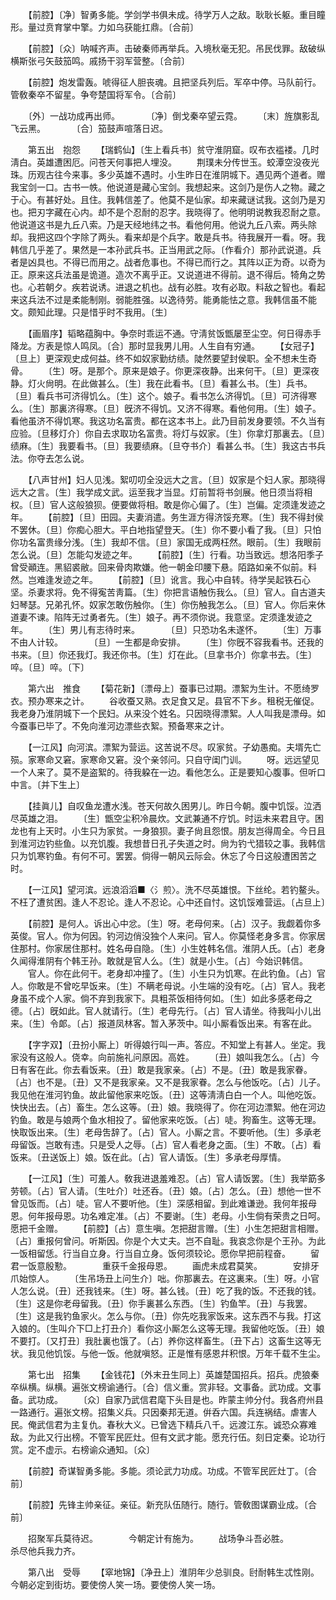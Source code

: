 <!-- { "loadSidebar": true } -->
　　【前腔】〔净〕智勇多能。学剑学书俱未成。待学万人之敌。耿耿长躯。重目瞳形。量过贲育掌中擎。力如乌获能扛鼎。〔合前〕 

　　【前腔】〔众〕呐喊齐声。击破秦师再举兵。入境秋毫无犯。吊民伐罪。敌破纵横斯张弓矢鼓笳鸣。戚扬干羽军营整。〔合前〕 

　　【前腔】炮发雷轰。唬得征人胆丧魂。且把坚兵列后。军卒中停。马队前行。管敎秦卒不留星。争夸楚国将军令。〔合前〕 

　　〔外〕一战功成再出师。　　　　〔净〕倒戈秦卒望云霓。 
　　〔末〕旌旗影乱飞云黑。　　　　〔合〕笳鼓声喧落日迟。 

　　第五出　抱怨 
　　【瑞鹤仙】〔生上看兵书〕贫守淮阴窟。叹布衣褴褛。几时淸白。英雄遭困厄。问苍天何事把人埋没。 
　　荆璞未分传世玉。蛟潭空没夜光珠。历观古往今来事。多少英雄不遇时。小生昨日在淮阴城下。遇见两个道者。赠我宝剑一口。古书一帙。他说道是藏心宝剑。我想起来。这剑乃是伤人之物。藏之于心。有甚好处。且住。我韩信差了。他莫不是仙家。却来藏谜试我。这剑乃是刃也。把刃字藏在心内。却不是个忍耐的忍字。我晓得了。他明明说教我忍耐之意。他说道这书是九丘八索。乃是天经地纬之书。看他何用。他说九丘八索。两头除却。我把这四个字除了两头。看来却是个兵字。敢是兵书。待我展开一看。呀。我韩信几乎差了。果然是一本孙武兵书。正当用武之际。〔作看介〕那孙武说道。兵者是凶具也。不得已而用之。战者危事也。不得已而行之。其阵以正为奇。以奇为正。原来这兵法虽是诡道。造次不离乎正。又说道进不得前。退不得后。犄角之势也。心若朝夕。疾若说诱。进退之机也。战有必胜。攻有必取。料敌之智也。看起来这兵法不过是柔能制刚。弱能胜强。以逸待劳。能勇能怯之意。我韩信虽不能文。颇知此理。只是惜乎时不我用。〔生〕 

　　【画眉序】韬略蕴胸中。争奈时乖运不通。守淸贫饭甑屡至尘空。何日得赤手降龙。方表是惊人鸣凤。〔合〕那时显我男儿用。人生自有穷通。 
　　【女冠子】〔旦上〕更深观史成何益。终不如奴家勤纺绩。陡然要望封侯职。全不想未生奇骨。 
　　〔生〕呀。是那个。原来是娘子。你更深夜静。出来何干。〔旦〕更深夜静。灯火尙明。在此做甚么。〔生〕我在此看书。〔旦〕看甚么书。〔生〕兵书。〔旦〕看兵书可济得饥么。〔生〕这个。娘子。看书怎么济得饥。〔旦〕可济得寒么。〔生〕那裏济得寒。〔旦〕旣济不得饥。又济不得寒。看他何用。〔生〕娘子。看他虽济不得饥寒。我这功名富贵。都在这本书上。此乃目前发身要领。不久当有应验。〔旦移灯介〕你自去求取功名富贵。将灯与奴家。〔生〕你拿灯那裏去。〔旦〕绩麻。〔生〕我要看书。〔旦〕我要绩麻。〔旦夺书介〕看甚么书。〔生〕我这古书兵法。你夺去怎么说。 

　　【八声甘州】妇人见浅。絮叨叨全没远大之言。〔旦〕奴家是个妇人家。那晓得远大之言。〔生〕我学成文武。运至我才当显。灯前暂将书剑展。他日须当将相权。〔旦〕官人这般狼狈。便要做将相。敢是你心偏了。〔生〕岂偏。定须逢发迹之年。 
　　【前腔】〔旦〕田园。夫妻消遣。务生涯方得济馁充寒。〔生〕我不得封侯不罢休。〔旦〕你痴心胆大。平白地指望登天。〔生〕你不要小看了我。〔旦〕只怕你功名富贵缘分浅。〔生〕我却不信。〔旦〕家国无成两枉然。眼前。〔生〕我眼前怎么说。〔旦〕怎能勾发迹之年。 
　　【前腔】〔生〕行看。功当致远。想洛阳季子曾受顚连。黑貂裘敝。回来骨肉欺嫌。他一朝金印腰下悬。陌路如亲不似前。料然。岂难逢发迹之年。 
　　【前腔】〔旦〕讹言。我心中自转。待学吴起铁石心坚。杀妻求将。免不得寃苦靑篇。〔生〕你把言语触伤我么。〔旦〕官人。自古道夫妇琴瑟。兄弟孔怀。奴家怎敢伤触你。〔生〕你伤触我怎么。〔旦〕官人。你后来休道妻不谏。陷阵无过勇者先。〔生〕娘子。再不须你说。我意坚。定须逢发迹之年。 
　　〔生〕男儿有志待时来。　　　　〔旦〕只恐功名未遂怀。 
　　〔生〕万事不由人计较。　　　　〔旦〕一生都是命安排。 
　　〔生〕你旣不容我看书。还我的书来。〔旦〕你还我灯。我还你书。〔生〕灯在此。〔旦拿书介〕你拿书去。〔生〕啐。〔旦〕啐。〔下〕 

　　第六出　推食 
　　【菊花新】〔漂母上〕蚕事已过期。漂絮为生计。不愿绮罗衣。预办寒来之计。 
　　谷收蚕又熟。衣足食又足。县官不下乡。租税无催促。我老身乃淮阴城下一个民妇。从来没个姓名。只因晓得漂絮。人人叫我是漂母。如今蚕事已毕了。不免向淮河边漂些衣絮。预备寒来之计。 

　　【一江风】向河滨。漂絮为营运。这苦说不尽。叹家贫。子幼愚痴。夫壻先亡殒。家寒命又窘。家寒命又窘。没个亲邻问。只自守闺门训。 
　　呀。远远望见一个人来了。莫不是盗絮的。待我躱在一边。看他怎么。正是要知心腹事。但听口中言。〔并下生上〕 

　　【挂眞儿】自叹鱼龙遭水浅。苍天何故久困男儿。昨日今朝。腹中饥馁。泣洒尽英雄之泪。 
　　〔生〕甑空尘积冷晨炊。文武兼通不疗饥。时运未来君且守。困龙也有上天时。小生只为家贫。一身狼狈。妻子尙且怨恨。朋友岂得周全。今日且到淮河边钓些鱼。以充饥腹。我想昔日孔子失道之时。尙为钓弋猎较之事。我韩信只为饥寒钓鱼。有何不可。罢罢。倘得一朝风云际会。休忘了今日这般遭困苦之时。 

　　【一江风】望河滨。远浪滔滔■〈氵煎〉。洗不尽英雄恨。下丝纶。若钓鳌头。不枉了遭贫困。逢人不忍论。逢人不忍论。心中还自忖。这饥馁难营运。〔占旦上〕 

　　【前腔】是何人。诉出心中忿。〔生〕呀。老母何来。〔占〕汉子。我觑着你多英俊。官人。你为何因。钓河边俏没独个人来问。官人。你莫怪老身多言。你家居住那村。你家居住那村。姓名毋自隐。〔生〕小生姓韩名信。淮阴人氏。〔占〕老身久闻得淮阴有个韩王孙。敢就是官人么。〔生〕就是小生。〔占〕今始识韩信。 
　　官人。你在此何干。老身却冲撞了。〔生〕小生只为饥寒。在此钓鱼。〔占〕官人。你敢是不曾吃早饭来。〔生〕不瞒老母说。小生端的没有吃。〔占〕官人。我老身虽不成个人家。倘不弃到我家下。具粗茶饭相待何如。〔生〕如此多感老母之德。〔占〕旣如此。官人就请行。〔生〕老母先行。〔占〕官人请坐。待我叫小儿出来。〔生〕令郞。〔占〕报道凤林客。暂入茅茨中。叫小厮看饭出来。有客在此。 

　　【字字双】〔丑扮小厮上〕听得娘行叫一声。答应。不知堂上有甚人。坐定。我家没有这般人。侥幸。向前施礼问原因。高姓。 
　　〔丑〕娘叫我怎么。〔占〕今日有客在此。你去看饭来。〔丑〕敢是我家亲。〔占〕不是。〔丑〕敢是我家眷。〔占〕也不是。〔丑〕又不是我家亲。又不是我家眷。怎么与他饭吃。〔占〕儿子。我见他在淮河钓鱼。故此留他家来吃饭。〔丑〕这等淸淸白白一个人。叫他吃饭。快快出去。〔占〕畜生。怎么这等。〔丑〕娘。我晓得了。你在河边漂絮。他在河边钓鱼。敢是与娘两个鱼水相投了。留他家来吃饭。〔占〕唗。狗畜生。这等无理。快取饭出来。〔生〕老母吿辞了。〔占〕官人。小厮之言。不要听他。〔生〕多承老母留饭。岂敢有违。只是受人之辱。〔占〕官人看老身之面。〔生〕不敢。〔占〕看饭来。〔丑送饭上〕娘。饭在此。〔占〕官人请饭。〔生〕多承老母厚情。 

　　【一江风】〔生〕可羞人。敎我进退羞难忍。〔占〕官人请饭罢。〔生〕我举筯多劳顿。〔占〕官人请。〔生吐介〕吐还呑。〔丑〕娘。〔占〕怎么。〔丑〕想他一世不曾见饭而。〔占〕唗。官人不要听他。〔生〕深感相留。到此难谦逊。我何年报母恩。何年报母恩。功名难定准。〔占〕不要谢。〔生〕老母。小生倘有荣贵之日呵。愿把千金赠。 
　　【前腔】〔占〕意生嗔。怎把甜言赠。〔生〕小生怎把甜言相赠。〔占〕重报何曾问。听斯因。你是个大丈夫。岂不自耻。我哀念你是个王孙。为此一饭相留恁。行当自立身。行当自立身。饭何须较论。愿你早把前程奋。 
　　留君一饭意殷懃。　　　　重获千金报母恩。 
　　画虎未成君莫笑。　　　　安排牙爪始惊人。 
　　〔生吊场丑上问生介〕咄。你那裏去。在这裏来。〔生〕呀。小官人怎么说。〔丑〕还我钱来。〔生〕呀。甚么钱。〔丑〕吃了我的饭。不还我的钱。〔生〕这是你老母留我。〔丑〕你手裏甚么东西。〔生〕钓鱼竿。〔丑〕与我罢。〔生〕这是我钓鱼家火。怎么与你。〔丑〕你先吃我家饭来。这东西不与我。打这入娘的。〔生叫介下□上打丑介〕看你这小厮怎么这等无理。我留他吃饭。〔丑〕娘不要打。〔又打丑〕我肚裏也饿了。〔占〕养你这样畜生。〔丑下占〕这畜生这等无状。我见他饥馁。与他一饭。他就嗔怒。正是惟有感恩幷积恨。万年千载不生尘。 

　　第七出　招集 
　　【金钱花】〔外末丑生同上〕英雄楚国招兵。招兵。虎狼秦卒纵横。纵横。遍张文榜谕通行。〔合〕信义重。赏非轻。文事备。武功成。文事备。武功成。 
　　〔众〕自家乃武信君麾下头目是也。昨蒙主帅分付。我各府州县一路通行。遍张文榜。招集义兵。只因秦邦无道。倂呑六国。兵连祸结。虐害人民。俺武信君为主复仇。春秋大义。已曾选下精兵八千。远渡江东。诚恐众寡难敌。为此又行出榜。不管军民匠灶。但有文武才能。愿充行伍。刻日定秦。论功行赏。定不虚示。右榜谕众通知。〔众〕 

　　【前腔】奇谋智勇多能。多能。须论武力功成。功成。不管军民匠灶丁。〔合前〕 

　　【前腔】先锋主帅亲征。亲征。新充队伍随行。随行。管敎图谋霸业成。〔合前〕 

　　招聚军兵莫待迟。　　　　今朝定计有施为。 
　　战场争斗吾必胜。　　　　杀尽他兵我力齐。 

　　第八出　受辱 
　　【窣地锦】〔净丑上〕淮阴年少总驯良。尀耐韩生忒性刚。今朝必定到街坊。要使傍人笑一场。要使傍人笑一场。 
